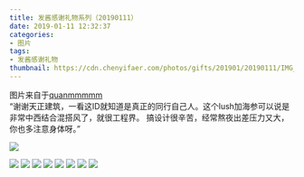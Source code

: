 ```yaml
---
title: 发酱感谢礼物系列（20190111）
date: 2019-01-11 12:32:37
categories:
- 图片
tags:
- 发酱感谢礼物
thumbnail: https://cdn.chenyifaer.com/photos/gifts/201901/20190111/IMG_6945.JPG
---
```


图片来自于<a href="https://weibo.com/p/1005051720171447" target="_blank">quanmmmmm</a><br/>​“谢谢天正建筑，一看这ID就知道是真正的同行自己人。这个lush加海参可以说是非常中西结合混搭风了，就很工程界。 搞设计很辛苦，经常熬夜出差压力又大，你也多注意身体呀。” 

![](https://cdn.chenyifaer.com/photos/gifts/201901/20190111/IMG_6945.JPG)

<!--more-->

![](https://cdn.chenyifaer.com/photos/gifts/201901/20190111/IMG_6946.JPG)
![](https://cdn.chenyifaer.com/photos/gifts/201901/20190111/IMG_6947.JPG)
![](https://cdn.chenyifaer.com/photos/gifts/201901/20190111/IMG_6948.JPG)
![](https://cdn.chenyifaer.com/photos/gifts/201901/20190111/IMG_6949.JPG)
![](https://cdn.chenyifaer.com/photos/gifts/201901/20190111/IMG_6950.JPG)
![](https://cdn.chenyifaer.com/photos/gifts/201901/20190111/IMG_6951.JPG)
![](https://cdn.chenyifaer.com/photos/gifts/201901/20190111/IMG_6952.JPG)
![](https://cdn.chenyifaer.com/photos/gifts/201901/20190111/IMG_6953.JPG)
